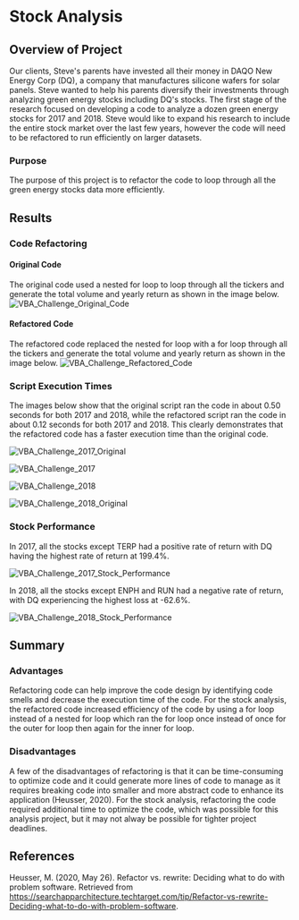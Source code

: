 # Stock Analysis 
## Overview of Project
Our clients, Steve's parents have invested all their money in DAQO New Energy Corp (DQ), a company that manufactures silicone wafers for solar panels. Steve wanted to help his parents diversify their investments through analyzing green energy stocks including DQ's stocks. The first stage of the research focused on developing a code to analyze a dozen green energy stocks for 2017 and 2018. Steve would like to expand his research to include the entire stock market over the last few years, however the code will need to be refactored to run efficiently on larger datasets. 

### Purpose
The purpose of this project is to refactor the code to loop through all the green energy stocks data more efficiently. 

## Results

### Code Refactoring

#### Original Code

The original code used a nested for loop to loop through all the tickers and generate the total volume and yearly return as shown in the image below. 
![VBA_Challenge_Original_Code](https://user-images.githubusercontent.com/78664640/111036535-a691e880-83ed-11eb-8cd0-536f9fe8c23e.png)

#### Refactored Code

The refactored code replaced the nested for loop with a for loop through all the tickers and generate the total volume and yearly return as shown in the image below.
![VBA_Challenge_Refactored_Code](https://user-images.githubusercontent.com/78664640/111036553-b6113180-83ed-11eb-91f0-f79ec961d6ac.png)

### Script Execution Times

The images below show that the original script ran the code in about 0.50 seconds for both 2017 and 2018, while the refactored script ran the code in about 0.12 seconds for both 2017 and 2018. This clearly demonstrates that the refactored code has a faster execution time than the original code.

![VBA_Challenge_2017_Original](https://user-images.githubusercontent.com/78664640/111036726-af36ee80-83ee-11eb-9739-e3f4ba13e0d1.png)

![VBA_Challenge_2017](https://user-images.githubusercontent.com/78664640/111036766-e2797d80-83ee-11eb-8fd1-5bb3ee23fbbc.png)

![VBA_Challenge_2018](https://user-images.githubusercontent.com/78664640/111036793-1a80c080-83ef-11eb-9a42-6dcd7726d5cf.png)

![VBA_Challenge_2018_Original](https://user-images.githubusercontent.com/78664640/111036776-f624e400-83ee-11eb-96d0-3f184d5e8bc0.png)

### Stock Performance

In 2017, all the stocks except TERP had a positive rate of return with DQ having the highest rate of return at 199.4%. 

![VBA_Challenge_2017_Stock_Performance](https://user-images.githubusercontent.com/78664640/111036854-66336a00-83ef-11eb-8f95-1b388bb79d9f.png)

In 2018, all the stocks except ENPH and RUN had a negative rate of return, with DQ experiencing the highest loss at -62.6%. 

![VBA_Challenge_2018_Stock_Performance](https://user-images.githubusercontent.com/78664640/111036860-6e8ba500-83ef-11eb-91cb-543b627a63b7.png)

## Summary 

### Advantages

Refactoring code can help improve the code design by identifying code smells and decrease the execution time of the code. For the stock analysis, the refactored code increased efficiency of the code by using a for loop instead of a nested for loop which ran the for loop once instead of once for the outer for loop then again for the inner for loop.

### Disadvantages

A few of the disadvantages of refactoring is that it can be time-consuming to optimize code and it could generate more lines of code to manage as it requires breaking code into smaller and more abstract code to enhance its application (Heusser, 2020). For the stock analysis, refactoring the code required additional time to optimize the code, which was possible for this analysis project, but it may not alway be possible for tighter project deadlines.  

## References

Heusser, M. (2020, May 26). Refactor vs. rewrite: Deciding what to do with problem software. Retrieved from https://searchapparchitecture.techtarget.com/tip/Refactor-vs-rewrite-Deciding-what-to-do-with-problem-software. 





